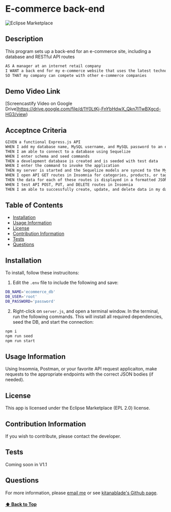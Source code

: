 # E-commerce back-end
![Eclipse Marketplace](https://img.shields.io/eclipse-marketplace/l/notepad4e?color=red)
## Description 
This program sets up a back-end for an e-commerce site, including a database and RESTful API routes

```md
AS A manager at an internet retail company
I WANT a back end for my e-commerce website that uses the latest technologies
SO THAT my company can compete with other e-commerce companies
```
## Demo Video Link
[Screencastify Video on Google Drive]https://drive.google.com/file/d/1Y0LtKj-FnYbHdwX_Qkn7ITwBXgcd-HG3/view)

## Acceptnce Criteria
```md
GIVEN a functional Express.js API
WHEN I add my database name, MySQL username, and MySQL password to an environment variable file
THEN I am able to connect to a database using Sequelize
WHEN I enter schema and seed commands
THEN a development database is created and is seeded with test data
WHEN I enter the command to invoke the application
THEN my server is started and the Sequelize models are synced to the MySQL database
WHEN I open API GET routes in Insomnia for categories, products, or tags
THEN the data for each of these routes is displayed in a formatted JSON
WHEN I test API POST, PUT, and DELETE routes in Insomnia
THEN I am able to successfully create, update, and delete data in my database
```
## Table of Contents
* [Installation](#installation)
* [Usage Information](#usage-information)
* [License](#license)
* [Contribution Information](#contribution-information)
* [Tests](#tests)
* [Questions](#questions)
## Installation 
To install, follow these instrucitons:
1. Edit the ```.env``` file to include the following and save:
```bash
DB_NAME='ecommerce_db'
DB_USER='root'
DB_PASSWORD='password'
```
2. Right-click on ```server.js```, and open a terminal window. In the terminal, run the following commands. This will install all required dependencies, seed the DB, and start the connection:
```bash
npm i
npm run seed
npm run start
```
## Usage Information
Using Insomnia, Postman, or your favorite API request applicaiton, make requests to the appropriate endpoints with the correct JSON bodies (if needed).
## License
This app is licensed under the Eclipse Marketplace (EPL 2.0) license.
## Contribution Information
If you wish to contribute, please contact the developer.
## Tests
Coming soon in V1.1
## Questions 
For more information, please [email me](mailto:kit@gmail.com) or see [kitanablade's Github page](https://github.com/kitanablade).
#### [⬆️ Back to Top](#description)